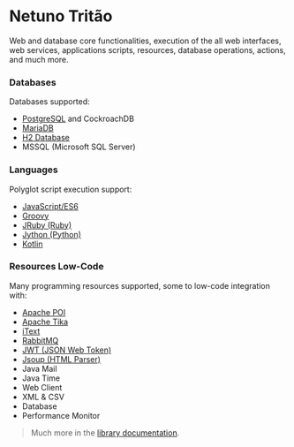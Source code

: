 
# Netuno Tritão

Web and database core functionalities, execution of the all web interfaces, web services, applications scripts, 
resources, database operations, actions, and much more.  

### Databases

Databases supported:
- [PostgreSQL](https://www.postgresql.org) and CockroachDB
- [MariaDB](https://mariadb.com)
- [H2 Database](https://www.h2database.com/html/main.html)
- MSSQL (Microsoft SQL Server)

### Languages

Polyglot script execution support:
- [JavaScript/ES6](https://www.graalvm.org/javascript/)
- [Groovy](https://groovy-lang.org)
- [JRuby (Ruby)](https://www.jruby.org)
- [Jython (Python)](https://www.jython.org)
- [Kotlin](https://kotlinlang.org)

### Resources Low-Code

Many programming resources supported, some to low-code integration with:
- [Apache POI](https://poi.apache.org)
- [Apache Tika](https://tika.apache.org)
- [iText](https://itextpdf.com/en)
- [RabbitMQ](https://www.rabbitmq.com)
- [JWT (JSON Web Token)](https://jwt.io)
- [Jsoup (HTML Parser)](https://jsoup.org)
- Java Mail
- Java Time
- Web Client
- XML & CSV
- Database
- Performance Monitor

> Much more in the [library documentation](https://doc.netuno.org/docs/en/library/overview/).

